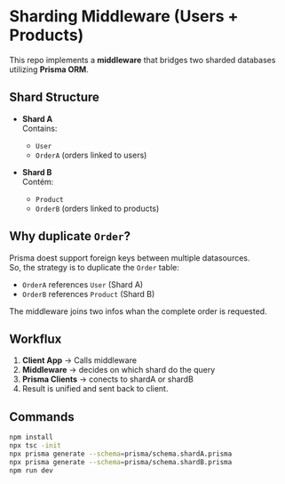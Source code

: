 # Sharding Middleware (Users + Products)

This repo implements a **middleware** that bridges two sharded databases utilizing **Prisma ORM**.

## Shard Structure

- **Shard A**  
  Contains:
  - `User`
  - `OrderA` (orders linked to users)

- **Shard B**  
  Contém:
  - `Product`
  - `OrderB` (orders linked to products)

## Why duplicate `Order`?

Prisma doest support foreign keys between multiple datasources.  
So, the strategy is to duplicate the `Order` table:  

- `OrderA` references `User` (Shard A)  
- `OrderB` references `Product` (Shard B)  

The middleware joins two infos whan the complete order is requested.

## Workflux 

1. **Client App** → Calls middleware  
2. **Middleware** → decides on which shard do the query  
3. **Prisma Clients** → conects to shardA or shardB  
4. Result is unified and sent back to client.

## Commands

```bash
npm install
npx tsc -init
npx prisma generate --schema=prisma/schema.shardA.prisma
npx prisma generate --schema=prisma/schema.shardB.prisma
npm run dev
